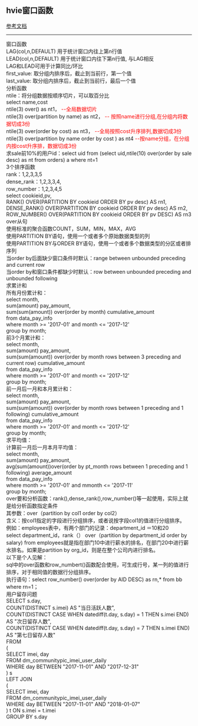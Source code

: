 ## hvie窗口函数
[参考文档](https://www.jianshu.com/p/acc8b158daef) 
*** 
窗口函数  
LAG(col,n,DEFAULT) 用于统计窗口内往上第n行值  
LEAD(col,n,DEFAULT) 用于统计窗口内往下第n行值, 与LAG相反  
LAG和LEAD可用于计算同比/环比  
first_value:  取分组内排序后，截止到当前行，第一个值  
last_value:  取分组内排序后，截止到当前行，最后一个值  
分析函数  
ntile：将分组数据按顺序切片，可以取百分比  
select name,cost  
          ntile(3) over() as nt1，                                  <font color=red>--全局数据切片</font>  
          ntile(3) over(partition by name)  as nt2，                <font color=red>-- 按照name进行分组,在分组内将数据切成3份</font>  
          ntile(3) over(order by cost) as nt3，                     <font color=red>--全局按照cost升序排列,数据切成3份</font>  
          ntile(3) over(partition by name order by cost ) as nt4    <font color=red>--按name分组，在分组内按cost升序排，数据切成3份</font>    
求sale前10%的用户id：select uid from (select uid,ntile(10) over(order by sale desc) as nt from orders) a where nt=1  
3个排序函数  
rank：1,2,3,3,5  
dense_rank：1,2,3,3,4,  
row_number：1,2,3,4,5  
select cookieid,pv,  
    RANK() OVER(PARTITION BY cookieid ORDER BY pv desc) AS rn1,  
    DENSE_RANK() OVER(PARTITION BY cookieid ORDER BY pv desc) AS rn2,  
    ROW_NUMBER() OVER(PARTITION BY cookieid ORDER BY pv DESC) AS rn3   
over从句  
使用标准的聚合函数COUNT，SUM，MIN，MAX，AVG  
使用PARTITION BY语句，使用一个或者多个原始数据类型的列  
使用PARTITION BY与ORDER BY语句，使用一个或者多个数据类型的分区或者排序列  
当order by后面缺少窗口条件时默认：range between unbounded preceding and current row  
当order by和窗口条件都缺少时默认：row between unbounded preceding and unbounded following  
求累计和  
所有月份累计和：  
select month,  
           sum(amount) pay_amount,  
           sum(sum(amount)) over(order by month) cumulative_amount    
from data_pay_info    
where month >= '2017-01' and month <= '2017-12'     
group by month;    
前3个月累计和：  
select month,  
  sum(amount) pay_amount,  
  sum(sum(amount)) over(order by month rows between 3 preceding and current row) cumulative_amount    
from data_pay_info    
where month >= '2017-01' and month <= '2017-12'   
group by month;    
前一月后一月和本月累计和：  
select month,  
  sum(amount) pay_amount,  
  sum(sum(amount)) over(order by month rows between 1 preceding and 1 following) cumulative_amount    
from data_pay_info    
where month >= '2017-01' and month <= '2017-12'     
group by month;  
求平均值：  
计算前一月后一月本月平均值：  
select month,  
   sum(amount) pay_amount,  
   avg(sum(amount))over(order by pt_month rows between 1 preceding and 1 following) average_amount    
from data_pay_info    
where month >= '2017-01' and mmonth <= '2017-11'    
group by month;    
over要和分析函数：rank(),dense_rank(),row_number()等一起使用，实际上就是给分析函数指定条件  
其参数：over（partition by col1 order by col2）  
含义：按col1指定的字段进行分组排序，或者说按字段col1的值进行分组排序。  
例如：employees表中，有两个部门的记录：department_id ＝10和20  
select department_id，rank（） over（partition by department_id order by salary) from employees就是指在部门10中进行薪水的排名，在部门20中进行薪水排名。如果是partition by org_id，则是在整个公司内进行排名。  
以下是个人见解：  
sql中的over函数和row_numbert()函数配合使用，可生成行号，某一列的值进行排序，对于相同值的数据行分组排序。  
执行语句：select row_number() over(order by AID DESC) as rn,* from bb where rn=1；  
用户留存问题  
SELECT s.day,   
               COUNT(DISTINCT s.imei) AS "当日活跃人数",   
               COUNT(DISTINCT CASE WHEN datediff(t.day, s.day) = 1 THEN s.imei END) AS "次日留存人数",      
               COUNT(DISTINCT CASE WHEN datediff(t.day, s.day) = 7 THEN s.imei END) AS "第七日留存人数"  
FROM  
 (  
  SELECT imei, day  
  FROM dm_communitypic_imei_user_daily  
  WHERE day BETWEEN "2017-11-01" AND "2017-12-31"  
) s  
LEFT JOIN  
 (  
  SELECT imei, day  
  FROM dm_communitypic_imei_user_daily  
  WHERE day BETWEEN "2017-11-01" AND "2018-01-07"  
) t ON s.imei = t.imei  
GROUP BY s.day  
